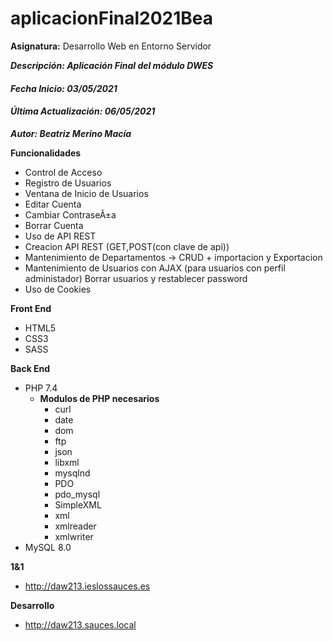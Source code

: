 # aplicacionFinal2021Bea
**Asignatura:** Desarrollo Web en Entorno Servidor

***Descripción: Aplicación Final del módulo DWES***

#### *Fecha Inicio: 03/05/2021*
#### *Última Actualización: 06/05/2021*

***Autor: Beatriz Merino Macía***

**Funcionalidades**
- Control de Acceso
- Registro de Usuarios
- Ventana de Inicio de Usuarios
- Editar Cuenta
- Cambiar ContraseÃ±a
- Borrar Cuenta
- Uso de API REST
- Creacion API REST (GET,POST(con clave de api))
- Mantenimiento de Departamentos -> CRUD + importacion y Exportacion
- Mantenimiento de Usuarios con AJAX (para usuarios con perfil administador) Borrar usuarios y restablecer password
- Uso de Cookies 

**Front End**
- HTML5
- CSS3
- SASS


**Back End**
- PHP 7.4
    - **Modulos de PHP necesarios**
        - curl
        - date
        - dom
        - ftp
        - json
        - libxml
        - mysqlnd
        - PDO
        - pdo_mysql
        - SimpleXML
        - xml
        - xmlreader
        - xmlwriter
- MySQL 8.0

**1&1**
- http://daw213.ieslossauces.es

**Desarrollo**
- http://daw213.sauces.local